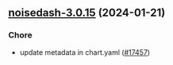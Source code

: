 

## [noisedash-3.0.15](https://github.com/truecharts/charts/compare/noisedash-3.0.14...noisedash-3.0.15) (2024-01-21)

### Chore



- update metadata in chart.yaml ([#17457](https://github.com/truecharts/charts/issues/17457))